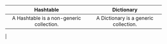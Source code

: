 
| Hashtable   | 	Dictionary |
|:------------:|:-------------:|
|A Hashtable is a non-generic collection.| A Dictionary is a generic collection.|
|
